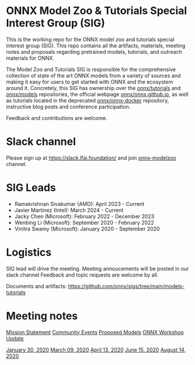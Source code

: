 <!--- SPDX-License-Identifier: Apache-2.0 -->

# ONNX Model Zoo & Tutorials Special Interest Group (SIG)

This is the working repo for the ONNX model zoo and tutorials special interest group (SIG). This repo contains all the artifacts, materials, meeting notes and proposals regarding pretrained models, tutorials, and outreach materials for ONNX.

The Model Zoo and Tutorials SIG is responsible for the comprehensive collection of state of the art ONNX models from a variety of sources and making it easy for users to get started with ONNX and the ecosystem around it. Concretely, this SIG has ownership over the [onnx/tutorials](https://github.com/onnx/tutorials) and [onnx/models](https://github.com/onnx/models) repositories, the official webpage [onnx/onnx.github.io](https://onnx.ai), as well as tutorials located in the deprecated [onnx/onnx-docker](https://github.com/onnx/onnx-docker) repository, instructive blog posts and conference participation.

Feedback and contributions are welcome.

# Slack channel
Please sign up at https://slack.lfai.foundation/ and join [onnx-modelzoo](https://lfaifoundation.slack.com/archives/C018RE2BRBL) channel.

# SIG Leads
* Ramakrishnan Sivakumar (AMD): April 2023 - Current
* Javier Martinez (Intel): March 2024 - Current
* Jacky Chen (Microsoft): February 2022 - December 2023
* Wenbing Li (Microsoft): September 2020 - February 2022
* Vinitra Swamy (Microsoft): January 2020 - September 2020

# Logistics
SIG lead will drive the meeting. Meeting annoucements will be posted in our slack channel
Feedback and topic requests are welcome by all.

Documents and artifacts: https://github.com/onnx/sigs/tree/main/models-tutorials

# Meeting notes
[Mission Statement](docs/MissionStatement.md)
[Community Events](docs/CommunityEvents.md)
[Proposed Models](docs/ProposedModels.md)
[ONNX Workshop Update](docs/onnx-workshop-modelzoo-SIG-update.pdf)

[January 30, 2020](meetings/001-20200130.md)
[March 09, 2020](meetings/002-20200309.md)
[April 13, 2020](meetings/003-20200413.md)
[June 15, 2020](meetings/004-20200615.md)
[August 14, 2020](meetings/005-20200814.md)
